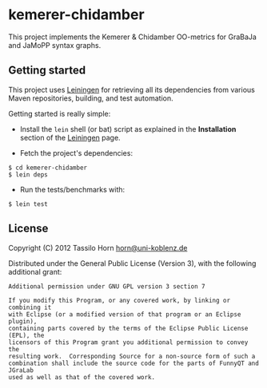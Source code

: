 # kemerer-chidamber

This project implements the Kemerer & Chidamber OO-metrics for GraBaJa and
JaMoPP syntax graphs.

## Getting started

This project uses [Leiningen](https://github.com/technomancy/leiningen) for
retrieving all its dependencies from various Maven repositories, building, and
test automation.

Getting started is really simple:

- Install the `lein` shell (or bat) script as explained in the **Installation**
section of the [Leiningen](https://github.com/technomancy/leiningen) page.

- Fetch the project's dependencies:

```
$ cd kemerer-chidamber
$ lein deps
```

- Run the tests/benchmarks with:

```
$ lein test
```

## License

Copyright (C) 2012 Tassilo Horn <horn@uni-koblenz.de>

Distributed under the General Public License (Version 3), with the following
additional grant:

```
Additional permission under GNU GPL version 3 section 7

If you modify this Program, or any covered work, by linking or combining it
with Eclipse (or a modified version of that program or an Eclipse plugin),
containing parts covered by the terms of the Eclipse Public License (EPL), the
licensors of this Program grant you additional permission to convey the
resulting work.  Corresponding Source for a non-source form of such a
combination shall include the source code for the parts of FunnyQT and JGraLab
used as well as that of the covered work.
```


<!-- Local Variables:        -->
<!-- mode: markdown          -->
<!-- indent-tabs-mode: nil   -->
<!-- End:                    -->
